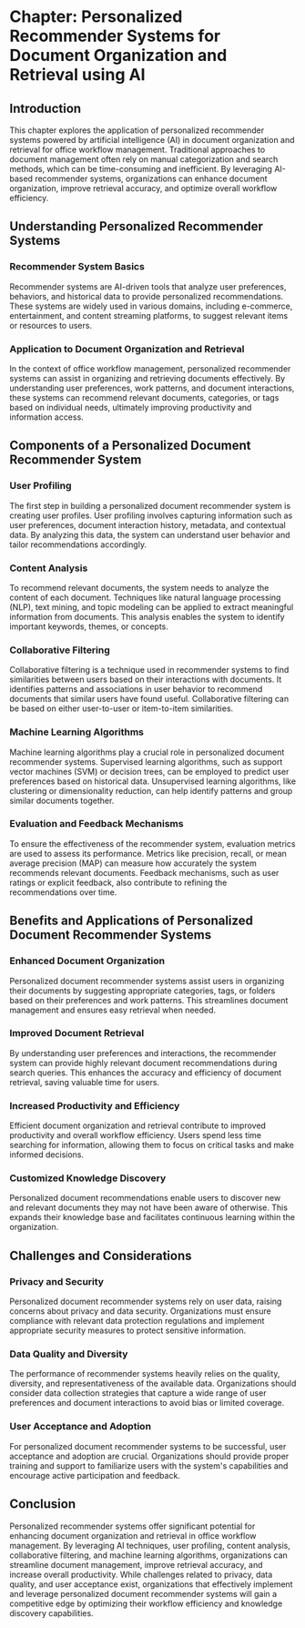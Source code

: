 **Chapter: Personalized Recommender Systems for Document Organization and Retrieval using AI**
==============================================================================================

Introduction
------------

This chapter explores the application of personalized recommender systems powered by artificial intelligence (AI) in document organization and retrieval for office workflow management. Traditional approaches to document management often rely on manual categorization and search methods, which can be time-consuming and inefficient. By leveraging AI-based recommender systems, organizations can enhance document organization, improve retrieval accuracy, and optimize overall workflow efficiency.

Understanding Personalized Recommender Systems
----------------------------------------------

### Recommender System Basics

Recommender systems are AI-driven tools that analyze user preferences, behaviors, and historical data to provide personalized recommendations. These systems are widely used in various domains, including e-commerce, entertainment, and content streaming platforms, to suggest relevant items or resources to users.

### Application to Document Organization and Retrieval

In the context of office workflow management, personalized recommender systems can assist in organizing and retrieving documents effectively. By understanding user preferences, work patterns, and document interactions, these systems can recommend relevant documents, categories, or tags based on individual needs, ultimately improving productivity and information access.

Components of a Personalized Document Recommender System
--------------------------------------------------------

### User Profiling

The first step in building a personalized document recommender system is creating user profiles. User profiling involves capturing information such as user preferences, document interaction history, metadata, and contextual data. By analyzing this data, the system can understand user behavior and tailor recommendations accordingly.

### Content Analysis

To recommend relevant documents, the system needs to analyze the content of each document. Techniques like natural language processing (NLP), text mining, and topic modeling can be applied to extract meaningful information from documents. This analysis enables the system to identify important keywords, themes, or concepts.

### Collaborative Filtering

Collaborative filtering is a technique used in recommender systems to find similarities between users based on their interactions with documents. It identifies patterns and associations in user behavior to recommend documents that similar users have found useful. Collaborative filtering can be based on either user-to-user or item-to-item similarities.

### Machine Learning Algorithms

Machine learning algorithms play a crucial role in personalized document recommender systems. Supervised learning algorithms, such as support vector machines (SVM) or decision trees, can be employed to predict user preferences based on historical data. Unsupervised learning algorithms, like clustering or dimensionality reduction, can help identify patterns and group similar documents together.

### Evaluation and Feedback Mechanisms

To ensure the effectiveness of the recommender system, evaluation metrics are used to assess its performance. Metrics like precision, recall, or mean average precision (MAP) can measure how accurately the system recommends relevant documents. Feedback mechanisms, such as user ratings or explicit feedback, also contribute to refining the recommendations over time.

Benefits and Applications of Personalized Document Recommender Systems
----------------------------------------------------------------------

### Enhanced Document Organization

Personalized document recommender systems assist users in organizing their documents by suggesting appropriate categories, tags, or folders based on their preferences and work patterns. This streamlines document management and ensures easy retrieval when needed.

### Improved Document Retrieval

By understanding user preferences and interactions, the recommender system can provide highly relevant document recommendations during search queries. This enhances the accuracy and efficiency of document retrieval, saving valuable time for users.

### Increased Productivity and Efficiency

Efficient document organization and retrieval contribute to improved productivity and overall workflow efficiency. Users spend less time searching for information, allowing them to focus on critical tasks and make informed decisions.

### Customized Knowledge Discovery

Personalized document recommendations enable users to discover new and relevant documents they may not have been aware of otherwise. This expands their knowledge base and facilitates continuous learning within the organization.

Challenges and Considerations
-----------------------------

### Privacy and Security

Personalized document recommender systems rely on user data, raising concerns about privacy and data security. Organizations must ensure compliance with relevant data protection regulations and implement appropriate security measures to protect sensitive information.

### Data Quality and Diversity

The performance of recommender systems heavily relies on the quality, diversity, and representativeness of the available data. Organizations should consider data collection strategies that capture a wide range of user preferences and document interactions to avoid bias or limited coverage.

### User Acceptance and Adoption

For personalized document recommender systems to be successful, user acceptance and adoption are crucial. Organizations should provide proper training and support to familiarize users with the system's capabilities and encourage active participation and feedback.

Conclusion
----------

Personalized recommender systems offer significant potential for enhancing document organization and retrieval in office workflow management. By leveraging AI techniques, user profiling, content analysis, collaborative filtering, and machine learning algorithms, organizations can streamline document management, improve retrieval accuracy, and increase overall productivity. While challenges related to privacy, data quality, and user acceptance exist, organizations that effectively implement and leverage personalized document recommender systems will gain a competitive edge by optimizing their workflow efficiency and knowledge discovery capabilities.

